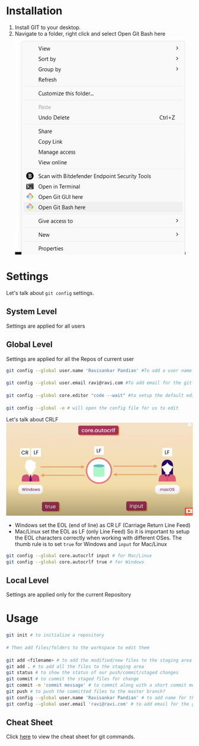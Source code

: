 # Installation
1. Install GIT to your desktop.
2. Navigate to a folder, right click and select Open Git Bash here
   ![alt text](image.png)

# Settings
Let's talk about `git config` settings. 
## System Level 
Settings are applied for all users

## Global Level
Settings are applied for all the Repos of current user
```bash
git config --global user.name 'Ravisankar Pandian' #To add a user name for the git application.

git config --global user.email ravi@ravi.com #To add email for the git application 

git config --global core.editor "code --wait" #to setup the default editor as vscode. the --wait flag is to keep the window open until we close it

git config --global -e # will open the config file for us to edit
```
Let's talk about CRLF
![alt text](image-1.png)
* Windows set the EOL (end of line) as CR LF (Carriage Return Line Feed)
* Mac/Linux set the EOL as LF (only Line Feed)
So it is important to setup the EOL characters correctly when working with different OSes. 
The thumb rule is to set `true` for Windows and `input` for Mac/Linux
```bash
git config --global core.autocrlf input # for Mac/Linux
git config --global core.autocrlf true # for Windows
```
## Local Level
Settings are applied only for the current Repository

# Usage

```bash
git init # to initialize a repository

# Then add files/folders to the workspace to edit them

git add <filename> # to add the modified/new files to the staging area
git add . # to add all the files to the staging area
git status # to show the status of our push/commit/staged changes
git commit # to commit the staged files for change
git commit -m 'commit message' # to commit along with a short commit message
git push # to push the committed files to the master branch?
git config --global user.name 'Ravisankar Pandian' # to add name for the github?
git config --global user.email 'ravi@ravi.com' # to add email for the github?

```
## Cheat Sheet
Click [here](git.pdf) to view the cheat sheet for git commands.